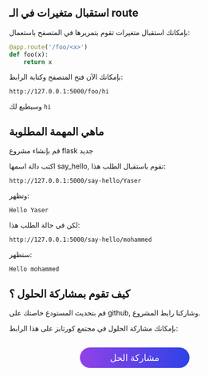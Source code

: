 ## استقبال متغيرات في الـ route

بإمكانك استقبال متغيرات تقوم بتمريرها في المتصفح باستعمال:

```python
@app.route('/foo/<x>')
def foo(x):
    return x
```

بإمكانك الآن فتح المتصفح وكتابة الرابط:

```
http://127.0.0.1:5000/foo/hi
```

وسيطبع لك `hi`

## ماهي المهمة المطلوبة

قم بإنشاء مشروع flask جديد

اكتب دالة اسمها say_hello, تقوم باستقبال الطلب هذا:

```
http://127.0.0.1:5000/say-hello/Yaser
```

وتظهر:

```
Hello Yaser
```

لكن في حالة الطلب هذا:

```
http://127.0.0.1:5000/say-hello/mohammed
```

ستظهر:

```
Hello mohammed
```

## كيف تقوم بمشاركة الحلول ؟

قم بتحديث المستودع خاصتك على github, وشاركنا رابط المشروع.

بإمكانك مشاركة الحلول في مجتمع كورتابز على هذا الرابط:

<a href="https://forums.coretabs.net/t/مشاركة-حلول-تجنب-النسخ-واللصق-باسخدام-الدوال/1159" style="display: block; width: 200px; background-color: #5355e8; background-image:linear-gradient(to left, #2d43e7, #9042e8); color:#fff; padding: 10px; margin: 30px auto; border-radius:100px; text-decoration: none; font-size: 18px; text-align: center;">مشاركة الحل</a>